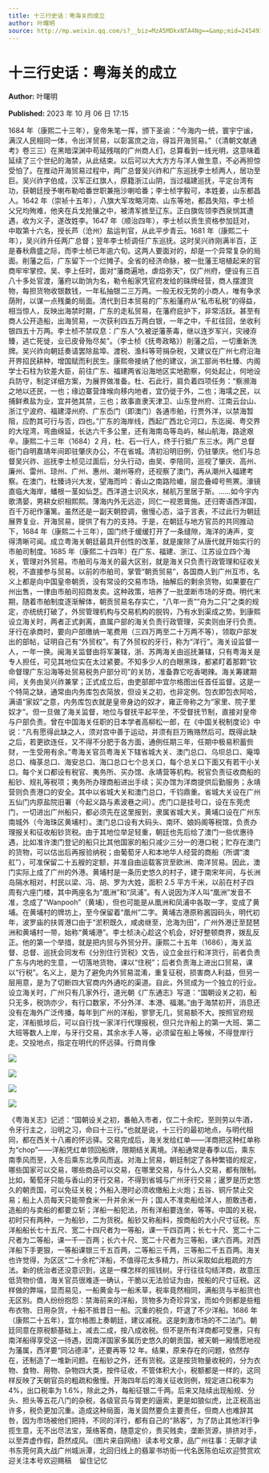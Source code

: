 ```yaml
---
title: 十三行史话：粤海关的成立
author: 叶曙明
source: http://mp.weixin.qq.com/s?__biz=MzA5MDkxNTA4Ng==&amp;mid=2454914238&amp;idx=1&amp;sn=49bc4cf0e5cc88511e74a91d29587aef&amp;chksm=87a3ccdfb0d445c9691bd544b4885c6c7f268799d47a331777b02e3b5065225251a4bc63522c#rd
---
```


# 十三行史话：粤海关的成立

**Author:** 叶曙明

**Published:** 2023 年 10 月 06 日 17:15

1684 年（康熙二十三年），皇帝朱笔一挥，颁下圣谕：“今海内一统，寰宇宁谧，满汉人民相同一体，令出洋贸易，以彰富庶之治，得旨开海贸易。”（《清朝文献通考》卷三三）在黑暗深渊中苟延残喘的广州商人们，总算看到一线光明，这意味着延续了三个世纪的海禁，从此结束。以后可以大大方方与洋人做生意，不必再担惊受怕了。在推动开海贸易过程中，两广总督吴兴祚和广东巡抚李士桢两人，居功至巨。吴兴祚字伯成，汉军正红旗人，原籍浙江山阴，当过福建巡抚，平定台湾有功，获朝廷授予喇布勒哈番世职兼拖沙喇哈番；李士桢字毅可，本姓姜，山东都昌人。1642 年（崇祯十五年），八旗大军攻略河南、山东等地，都昌失陷，李士桢父兄均殉难，他夹在兵戈抢攘之中，被清军掳至辽东。正白旗佐领李西泉悯其遭遇，收为义子，遂改姓李。1647 年（顺治四年），李士桢以贡生资格参加廷对，中取第十六名，授长芦（沧州）盐运判官，从此平步青云。1681 年（康熙二十年），吴兴祚升任两广总督；翌年李士桢调任广东巡抚。这时吴兴祚刚满半百，正是春秋鼎盛之际，而李士桢已年逾六旬。这两人要面对的，却是一个异常复杂的局面。削藩之后，广东留下一个烂摊子。全省的经济命脉，被一批藩王培植起来的官商牢牢掌控。吴、李上任时，面对“藩商遍地，虐焰弥天”，仅广州府，便设有三百八十多处官渡，藩府以助饷为名，勒令船家凭官府发给的硃牌经营，商人摆渡货物，每担货物收银数钱，一年私抽银二三万两。一般无权无势的小商人，唯有争求荫附，以谋一点残羹的局面。清代到日本贸易的广东船藩府从“私市私税”的得益，相当惊人，反映出海禁时期，广东的走私贸易，在藩府庇护下，非常活跃。甚至有商人公开造船，出海贸易，一次获利四五万两白银，一年之中，千舡往回，坐收利银四五十万两。李士桢不禁叹息：广东人“久被逆藩荼毒，继以连岁军兴，灾祲洊臻，逃亡死徙，业已皮骨殆尽矣”。（李士桢《抚粤政略》）削藩之后，一切重新洗牌。吴兴祚向朝廷奏请罢除盐埠、渡税、渔科等苛捐杂税，又建议在广州七府沿海开界招民耕种，增国赋而利民生。康熙帝接纳了他的建议，派工部尚书杜臻、内阁学士石柱为钦差大臣，前往广东、福建两省沿海地区实地勘察，何处起止，何地设兵防守，制定详细方案，为展界做准备。杜、石此行，肩负着四项任务：“察濒海之地以还民，一也；缘边寨营烽堠向移内地者，宜仍徙于外，二也；海壖之民，以捕鲜煮盐为业，宜并弛其禁，三也；故事直隶天津卫、山东登州府、江南云台山、浙江宁波府、福建漳州府、广东岙门（即澳门）各通市舶，行贾外洋，以禁海暂阻，应酌其可行与否，四也。”广东的海岸线，西起广西北仑河口，东迄闽、粤交界的大埕湾，弯曲绵延，长达六千多公里，还有海南岛等岛屿，梯山航海，路途艰辛。康熙二十三年（1684）2 月，杜、石一行人，终于行抵广东三水。两广总督衙门自明嘉靖年间即驻肇庆办公，不在省城。清初沿明旧例，仍驻肇庆。他们与总督吴兴祚、巡抚李士桢见过面后，分头行动，由吴、李陪同，巡视了肇庆、高州、廉州、雷州、琼州、广州、惠州、潮州等府，还视察了澳门，再从潮州入福建考察。在澳门，杜臻诗兴大发，望海而吟：香山之南路险巇，层峦叠嶂号熊罴。濠镜直临大海岸，蟠根一茎如仙芝。西洋道士识风水，梯航万里居于斯。……如今宇内歌清晏，男耕女织相熙熙。薄海内外无远迩，同仁一视恩膏施。还归寄语西洋国，百千万祀作藩篱。虽然还是一副天朝腔调，傲慢心态，溢于言表，不过此行为朝廷展界复业、开海贸易，提供了有力的支持。于是，在朝廷与地方官员的共同推动下，1684 年（康熙二十三年），国门终于缓缓打开了一条缝隙，海洋的涛声，变得清晰可闻。成立粤海关朝廷最具开创性的改革，就是废除了从唐代就开始实行的市舶司制度。1685 年（康熙二十四年）在广东、福建、浙江、江苏设立四个海关，管理对外贸易。市舶司与海关的最大区别，就是海关只负责行政管理和征收关税，不直接参与贸易。以前的市舶司，掌管“朝贡贸易”，各国商人到广州互市，名义上都是向中国皇帝朝贡，没有常设的交易市场，抽解后的剩余货物，如果要在广州出售，一律由市舶司招商发卖。这种政策，培养了一批垄断市场的牙商。明代末期，随着市舶制度逐渐解体，朝贡贸易名存实亡，“八年一贡”“舟为二只”之类的规定，亦统统打破了，外贸管理机构与交易机构的脱钩，乃有水到渠成之势。到康熙设立海关时，两者正式剥离，直属户部的海关负责行政管理，买卖则由牙行负责。牙行在承商时，要向户部缴纳一笔费用（三四万两至二十万两不等），领取户部发出的部帖，证明自己有“外贸权”。有了外贸权的牙行，称为“洋行”。海关设监督一人，一年一换。闽海关监督由将军兼辖，浙、苏两海关由巡抚兼辖，只有粤海关是专人担任，可见其地位实在太过紧要。不知多少人的白眼黑珠，都紧盯着那颗“钦命督理广东沿海等处贸易税务户部分司”的关防，准备靠它吃香喝辣。海关筹建期间，关务由吴兴祚兼掌；正式成立后，由吏部郎中宜尔格图出任首任监督。这是一个特简之缺，通常由内务库包衣简放，但设关之初，也非定例。包衣即包衣阿哈，满语“家奴”之意，内务库包衣就是皇帝身边的奴才，雍正帝称之为“家里、院子里奴才”。但一旦做了海关监督，地位与督抚平起平坐，不受督抚节制，直接对皇帝与户部负责。曾在中国海关任职的日本学者高柳松一郎，在《中国关税制度论》中说：“凡有愿得此缺之人，须对宫中善于运动，并须有巨万贿赂然后可。既得此缺之后，若更欲连任，又不得不分肥于各方面，通例任期三年，任期中极易积蓄赀财，一生受用有余。”粤海关官员粤海关下辖省城大关、澳门总口、乌坝总口、庵埠总口、梅菉总口、海安总口、海口总口七个总关口，每个总关口下面又有若干小关口。每个关口都设有税官、夷务所、买办馆、永靖营等机构。税官负责征收商船的船钞、规礼等税项；夷务所办理商船进出手续；买办馆为洋商提供后勤服务；永靖营则负责港口的安全。其中以省城大关和澳门总口，千钧鼎重。省城大关设在广州五仙门内原盐院旧署（今起义路与素波巷之间）。虎门口是挂号口，设在东莞虎门，一切进出广州船只，都必须先在这里报到，隶属省城大关。黄埔口设在广州东南城外（今海珠区黄埔村）。澳门总口设有大码头、南环、娘妈阁等税馆，负责办理报关和征收船钞货税。由于其地位举足轻重，朝廷也先后给了澳门一些优惠待遇，比如准许澳门登记的船只比其他国家的船只减少三分一的港口税；贮存在澳门的货物，可以估出后再报验纳税；由葡萄牙人和本地华人经营的商船（所谓“澳舡”），可准保留二十五艘的定额，并准自由运载客货至欧洲、南洋贸易。因此，澳门实际上成了广州的外港。黄埔村是一条历史悠久的村子，建于南宋年间，与长洲岛隔水相对，村民以梁、冯、胡、罗为大姓，面积 2.5 平方千米，以前在村子四周有六座门楼，其中两座名为“凰洲”和“凤浦”。有人说因为洋人叫“凰洲”发音不准，念成了“Wanpooh”（黄埔），但也可能是从凰洲和凤浦中各取一字，变成了黄埔。在黄埔村的牌坊上，至今保留着“凰州”二字。黄埔古港原称酱园码头，明代初年，波罗庙的扶胥港口由于“淤积既久，咸卤继至，沧海为田”，广州外港迁至琵琶洲和黄埔村一带，始称“黄埔港”。李士桢决心趁这个机会，好好整顿商界，拨乱反正。他的第一个举措，就是把内贸与外贸分开。康熙二十五年（1686），海关监督、总督、巡抚会同发布《分別住行货税》文告，设立金丝行和洋货行，前者负责广东与内地的生意，一切落地货物，课以“住税”；后者负责海上进出口贸易，课以“行税”。名义上，是为了避免内外贸易混淆，重复征税，损害商人利益，但另一层用意，是为了切断四大官商内外通吃的渠道。自此，外贸成为一个独立的行业。设立海关时，广州只有几家外行，道光朝《广东通志》写道：“国朝设关之初，船只无多，税饷亦少，有行口数家，不分外洋、本港、福潮。”由于海禁初开，消息还没有在海外广泛传播，每年到广州的洋船，寥寥无几，贸易额不大。按照官府规定，洋船抵埗后，可以自行找一家洋行代理报税，但只允许船上的第一大班、第二大班等数人上岸，与牙行交易，其余水手人等，必须留在船上等候，不得登岸行走。交投地点，指定在明代的怀远驿。行商肖像

![](https://mmbiz.qpic.cn/mmbiz_jpg/PJWG74pLsMYrl38vZRszkFGwtoTTwibsiaszhibDRQ2PPu2WFqz57FrvicTSia6c6gkmic44xPKUFliaXsk9AMTVWBDGQ/640)

![](https://mmbiz.qpic.cn/mmbiz_jpg/PJWG74pLsMYrl38vZRszkFGwtoTTwibsiaTHc0Gr4YCXLiaFCpEkR2DAgXbDibaYibHWb0IzsfFWnvVK1eMg78IEYkg/640)

![](https://mmbiz.qpic.cn/mmbiz_jpg/PJWG74pLsMYrl38vZRszkFGwtoTTwibsiatJdEU1cyt7kUUicUkoibNS63ibJONib9iaIw1Z0UM78TicUAPg6hq5p7zhGg/640)

![](https://mmbiz.qpic.cn/mmbiz_jpg/PJWG74pLsMYrl38vZRszkFGwtoTTwibsiaticzwTWdQWzvCxfvmrINPBuUUaSibSQIMziapycO3Tdv5LlYbiclhicjBkQ/640)

《粤海关志》记述：“国朝设关之初，番舶入市者，仅二十余柁，至则劳以牛酒，令牙行主之，沿明之习，命曰十三行。”也就是说，十三行的最初地点，与明代相同，都在西关十八甫的怀远驿。交易完成后，海关发给红单——洋商把这种红单称为“chop”——洋船凭红单领回船牌，限期结关离境。洋船通常是春季以后，乘东南季风而至，入冬后乘东北季风而返。对海上贸易，朝廷制定了各种繁错的规定，哪些国家可以交易，哪些商品可以交易，在哪里交易，与什么人交易，都有限制。比如，葡萄牙只能与香山的牙行交易，不得到省城与广州牙行交易；暹罗是历史悠久的朝贡国，可以免征关税；外船入港时必须收缴船上火炮；五谷、铜斤禁止交易；船上人员每天只能带食米一升并余米一升；国人不准卖船给洋人，胆敢违者，造船的与卖船的都要立斩；洋船一船犯法，所有洋船要连坐，等等。中国的关税，初时只有两种，一为船钞，二为货税。船钞又称船料，按商船的大小尺寸征税。东洋船船长七十五尺、宽二十四尺者为一等船，课一千四百两；长七十尺、宽二十二尺者为二等船，课一千一百两；长六十尺、宽二十尺者为三等船，课六百两。对西洋船下手更狠，一等船课银三千五百两，二等船三千两，三等船二千五百两。海关也许觉得，为区区“二十余柁”洋船，不值得花太多精力，所以采取如此粗疏的方法。新的统治者还没意识到，这是一棵怎样的摇钱树。牙行往往勾结洋商，故意压低货物价值，海关官员很难逐一确认，干脆以无法验证为由，按船的尺寸征税。这样做的弊端，显而易见，一船黄金与一船禾草，税率竟然相同，满船货与半船货也无区别。商人纷纷抱怨：禁海前来的洋船，货物多为奇珍异宝，而如今则都是些粗布衣物、日用杂货，十船不抵昔日一船。沉重的税负，吓退了不少洋船。1686 年（康熙二十五年），宜尔格图上奏朝廷，建议减税。这是刺激市场的不二法门。朝廷同意在原税额基础上，减去二成，按八成收税。但不是所有洋商都可受惠，只有南洋船得享受这一待遇，因南洋国家多属历史悠久的朝贡国，被天朝一厢情愿地视为藩属，西洋要“同沾德泽”，还要再等 12 年。结果，原来存在的问题，依然存在，还制造了一堆新问题。在船钞之外，还有货税。这是按货物量收税的，分为衣物、食物、用物、杂物四大类，按件征收，不管体积大小，税额都是一样的，这同样反映了天朝官员的粗疏和傲慢。开海四年后的海关征收则例，规定进口税率为 4%，出口税率为 1.6%，除此之外，每船征银二千两。后来又陆续出现船规、分头、担头等五花八门的杂税，各级官员与胥吏的逼索，更是如狼似虎，比正税高出许多，税负更加沉重。造成这种局面，海关固然要负主要责任，但商人也难辞其咎，因为市场被他们把持，不同的洋行，都有自己的“熟客”，为了防止其他洋行争揽生意，无不出尽法宝，笼络客商，随意定价，贵买贱卖，垄断货源，排挤对手，以至弄虚作假，蔚然成风。（图片来自网络）读本号文章，品广州往事：无聊才读书东莞何真大战广州城派潭，北回归线上的翡翠书坊街一代名医陈伯坛欢迎赞赏欢迎关注本号欢迎赐稿    留住记忆
